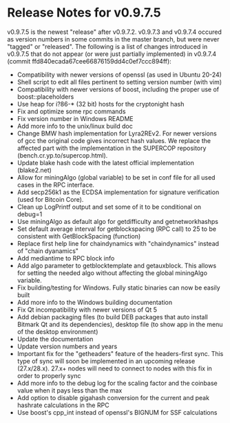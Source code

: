# Release Notes for v0.9.7.5

v0.9.7.5 is the newest "release" after v0.9.7.2. v0.9.7.3 and v0.9.7.4 occured as version numbers in some commits in the master branch, but were never "tagged" or "released". The following is a list of changes introduced in v0.9.7.5 that do not appear (or were just partially implemented) in v0.9.7.4 (commit ffd840ecada67cee66876159dd4c0ef7ccc894ff):

- Compatibility with newer versions of openssl (as used in Ubuntu 20-24)
- Shell script to edit all files pertinent to setting version number (with vim)
- Compatibility with newer versions of boost, including the proper use of boost::placeholders
- Use heap for i?86-* (32 bit) hosts for the cryptonight hash
- Fix and optimize some rpc commands
- Fix version number in Windows README
- Add more info to the unix/linux build doc
- Change BMW hash implementation for Lyra2REv2. For newer versions of gcc the original code gives incorrect hash values. We replace the affected part with the implementation in the SUPERCOP repository (bench.cr.yp.to/supercop.html).
- Update blake hash code with the latest official implementation (blake2.net)
- Allow for miningAlgo (global variable) to be set in conf file for all used cases in the RPC interface.
- Add secp256k1 as the ECDSA implementation for signature verification (used for Bitcoin Core).
- Clean up LogPrintf output and set some of it to be conditional on debug=1
- Use miningAlgo as default algo for getdifficulty and getnetworkhashps
- Set default average interval for getblockspacing (RPC call) to 25 to be consistent with GetBlockSpacing (function)
- Replace first help line for chaindynamics with "chaindynamics" instead of "chain dyanamics"
- Add mediantime to RPC block info
- Add algo parameter to getblocktemplate and getauxblock. This allows for setting the needed algo without affecting the global miningAlgo variable.
- Fix building/testing for Windows. Fully static binaries can now be easily built
- Add more info to the Windows building documentation
- Fix Qt incompatibility with newer versions of Qt 5
- Add debian packaging files (to build DEB packages that auto install Bitmark Qt and its dependencies), desktop file (to show app in the menu of the desktop environment)
- Update the documentation
- Update version numbers and years
- Important fix for the "getheaders" feature of the headers-first sync. This type of sync will soon be implemented in an upcoming release (27.x/28.x). 27.x+ nodes will need to connect to nodes with this fix in order to properly sync
- Add more info to the debug log for the scaling factor and the coinbase value when it pays less than the max
- Add option to disable gigahash conversion for the current and peak hashrate calculations in the RPC
- Use boost's cpp_int instead of openssl's BIGNUM for SSF calculations

